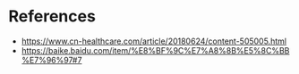 # References
- https://www.cn-healthcare.com/article/20180624/content-505005.html
- https://baike.baidu.com/item/%E8%BF%9C%E7%A8%8B%E5%8C%BB%E7%96%97#7
